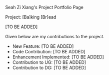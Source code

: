 Seah Zi Xiang's Project Portfolio Page

Project: [Ba]king [Br]ead

[TO BE ADDED]

Given below are my contributions to the project.

- New Feature: [TO BE ADDED]
- Code Contribution: [TO BE ADDED]
- Enhancement Implemented: [TO BE ADDED]
- Contribution to UG: [TO BE ADDED]
- Contribution to DG: [TO BE ADDED]
